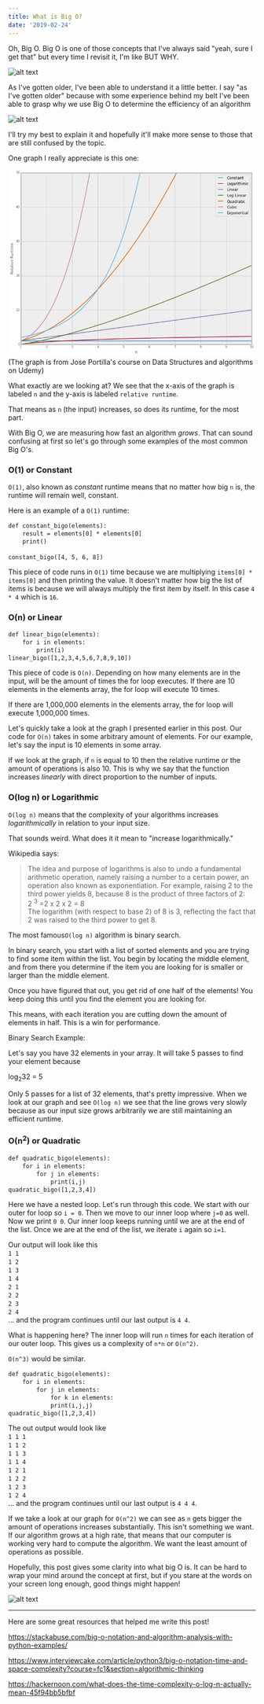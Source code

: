 ```yaml
---
title: What is Big O?
date: '2019-02-24'
---
```


Oh, Big O. Big O is one of those concepts that I've always said "yeah, sure I get that" but every time I revisit it, I'm like BUT WHY.

![alt text](https://media.giphy.com/media/CPskAi4C6WLHa/giphy.gif)

As I've gotten older, I've been able to understand it a little better. I say "as I've gotten older" because with some experience behind my belt I've been able to grasp why we use Big O to determine the efficiency of an algorithm

![alt text](https://media.giphy.com/media/he8aSdri52ZnW/giphy.gif)

I'll try my best to explain it and hopefully it'll make more sense to those that are still confused by the topic.

One graph I really appreciate is this one:

![alt text](bigograph.png)
(The graph is from Jose Portilla's course on Data Structures and algorithms on Udemy)

What exactly are we looking at? We see that the x-axis of the graph is labeled `n` and the y-axis is labeled `relative runtime`.

That means as `n` (the input) increases, so does its runtime, for the most part.

With Big O, we are measuring how fast an algorithm _grows_. That can sound confusing at first so let's go through some examples of the most common Big O's.

### O(1) or Constant

`O(1)`, also known as _constant_ runtime means that no matter how big `n` is, the runtime will remain well, constant.

Here is an example of a `O(1)` runtime:

```
def constant_bigo(elements):
    result = elements[0] * elements[0]
    print()

constant_bigo([4, 5, 6, 8])
```

This piece of code runs in `O(1)` time because we are multiplying `items[0] * items[0]` and then printing the value. It doesn't matter how big the list of items is because we will always multiply the first item by itself. In this case `4 * 4` which is `16`.

### O(n) or Linear

```
def linear_bigo(elements):
    for i in elements:
        print(i)
linear_bigo([1,2,3,4,5,6,7,8,9,10])
```

This piece of code is `O(n)`. Depending on how many elements are in the input, will be the amount of times the for loop executes. If there are 10 elements in the elements array, the for loop will execute 10 times.

If there are 1,000,000 elements in the elements array, the for loop will execute 1,000,000 times.

Let's quickly take a look at the graph I presented earlier in this post. Our code for `O(n)` takes in some arbitrary amount of elements. For our example, let's say the input is 10 elements in some array.

If we look at the graph, if `n` is equal to 10 then the relative runtime or the amount of operations is also 10. This is why we say that the function increases _linearly_ with direct proportion to the number of inputs.

### O(log n) or Logarithmic

`O(log n)` means that the complexity of your algorithms increases _logarithmically_ in relation to your input size.

That sounds weird. What does it it mean to "increase logarithmically."

Wikipedia says:

> The idea and purpose of logarithms is also to undo a fundamental arithmetic operation, namely raising a number to a certain power, an operation also known as exponentiation. For example, raising 2 to the third power yields 8, because 8 is the product of three factors of 2:</br>
> 2 <sup>3</sup> =2 x 2 x 2 = 8</br> The logarithm (with respect to base 2) of 8 is 3, reflecting the fact that 2 was raised to the third power to get 8.

The most famous`O(log n)` algorithm is binary search.

In binary search, you start with a list of sorted elements and you are trying to find some item within the list. You begin by locating the middle element, and from there you determine if the item you are looking for is smaller or larger than the middle element.

Once you have figured that out, you get rid of one half of the elements! You keep doing this until you find the element you are looking for.

This means, with each iteration you are cutting down the amount of elements in half. This is a win for performance.

Binary Search Example:

Let's say you have 32 elements in your array. It will take 5 passes to find your element because

log<sub>2</sub>32 = 5

Only 5 passes for a list of 32 elements, that's pretty impressive. When we look at our graph and see `O(log n)` we see that the line grows very slowly because as our input size grows arbitrarily we are still maintaining an efficient runtime.

### O(n<sup>2</sup>) or Quadratic

```
def quadratic_bigo(elements):
    for i in elements:
        for j in elements:
            print(i,j)
quadratic_bigo([1,2,3,4])
```

Here we have a nested loop. Let's run through this code. We start with our outer for loop so `i = 0`. Then we move to our inner loop where `j=0` as well. Now we print `0 0`. Our inner loop keeps running until we are at the end of the list. Once we are at the end of the list, we iterate `i` again so `i=1`.

Our output will look like this </br>
`1 1` </br>
`1 2` </br>
`1 3` </br>
`1 4` </br>
`2 1` </br>
`2 2` </br>
`2 3` </br>
`2 4` </br>
... and the program continues until our last output is `4 4`.

What is happening here? The inner loop will run `n` times for each iteration of our outer loop. This gives us a complexity of `n*n` or `O(n^2)`.

`O(n^3)` would be similar.

```
def quadratic_bigo(elements):
    for i in elements:
        for j in elements:
            for k in elements:
            print(i,j,j)
quadratic_bigo([1,2,3,4])
```

The out output would look like </br>
`1 1 1` </br>
`1 1 2` </br>
`1 1 3` </br>
`1 1 4` </br>
`1 2 1` </br>
`1 2 2` </br>
`1 2 3` </br>
`1 2 4` </br>
... and the program continues until our last output is `4 4 4`.

If we take a look at our graph for `O(n^2)` we can see as `n` gets bigger the amount of operations increases substantially. This isn't something we want. If our algorithm grows at a high rate, that means that our computer is working very hard to compute the algorithm. We want the least amount of operations as possible.

Hopefully, this post gives some clarity into what big O is. It can be hard to wrap your mind around the concept at first, but if you stare at the words on your screen long enough, good things might happen!

![alt text](https://media.giphy.com/media/JltOMwYmi0VrO/giphy.gif)

---

Here are some great resources that helped me write this post!

https://stackabuse.com/big-o-notation-and-algorithm-analysis-with-python-examples/

https://www.interviewcake.com/article/python3/big-o-notation-time-and-space-complexity?course=fc1&section=algorithmic-thinking

https://hackernoon.com/what-does-the-time-complexity-o-log-n-actually-mean-45f94bb5bfbf
